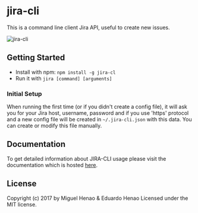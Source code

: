 # jira-cli

This is a command line client Jira API, useful to create new issues.

![jira-cli](https://user-images.githubusercontent.com/662930/29991463-f3332c60-8f4c-11e7-8ab1-266aff8dd91a.gif)

## Getting Started

*  Install with npm: `npm install -g jira-cl`
*  Run it with `jira [command] [arguments]`

### Initial Setup
When running the first time (or if you didn't create a config file), it will ask you for your Jira host, username, password and if you use 'https' protocol and a new config file will be created in `~/.jira-cli.json` with this data. You can create or modify this file manually.

## Documentation

To get detailed information about JIRA-CLI usage please visit the documentation which is hosted [here](http://docs.jiracli.com).

## License

Copyright (c) 2017 by Miguel Henao & Eduardo Henao
Licensed under the MIT license.
